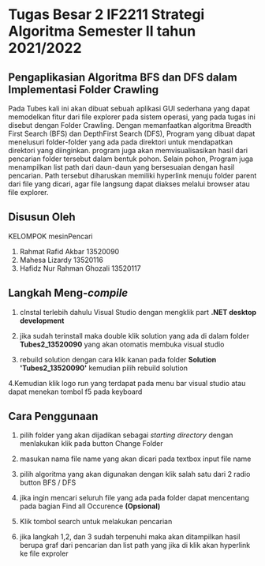 # Tugas Besar 2 IF2211 Strategi Algoritma Semester II tahun 2021/2022

## Pengaplikasian Algoritma BFS dan DFS dalam Implementasi Folder Crawling

Pada Tubes kali ini akan dibuat sebuah aplikasi GUI sederhana yang dapat memodelkan fitur dari file explorer pada sistem operasi, yang pada tugas ini disebut dengan Folder Crawling. Dengan memanfaatkan algoritma Breadth First Search (BFS) dan DepthFirst Search (DFS), Program yang dibuat dapat menelusuri folder-folder yang ada pada direktori untuk mendapatkan direktori yang diinginkan. program juga akan memvisualisasikan hasil dari pencarian folder tersebut dalam bentuk pohon. Selain pohon, Program juga menampilkan list path dari daun-daun yang bersesuaian dengan hasil pencarian. Path tersebut diharuskan memiliki hyperlink menuju folder parent dari file yang dicari, agar file langsung dapat diakses melalui browser atau file explorer.

## Disusun Oleh

KELOMPOK mesinPencari

1. Rahmat Rafid Akbar 13520090
2. Mahesa Lizardy 13520116
3. Hafidz Nur Rahman Ghozali 13520117

## Langkah Meng-_compile_

1. cInstal terlebih dahulu Visual Studio dengan mengklik part **.NET desktop development**

2. jika sudah terinstall maka double klik solution yang ada di dalam folder **Tubes2_13520090** yang akan otomatis membuka visual studio

3. rebuild solution dengan cara klik kanan pada folder **Solution 'Tubes2_13520090'** kemudian pilih rebuild solution

4.Kemudian klik logo run yang terdapat pada menu bar visual studio atau dapat menekan tombol f5 pada keyboard

## Cara Penggunaan

1. pilih folder yang akan dijadikan sebagai _starting directory_ dengan menlakukan klik pada button Change Folder

2. masukan nama file name yang akan dicari pada textbox input file name

3. pilih algoritma yang akan digunakan dengan klik salah satu dari 2 radio button BFS / DFS

4. jika ingin mencari seluruh file yang ada pada folder dapat mencentang pada bagian Find all Occurence **(Opsional)**

5. Klik tombol search untuk melakukan pencarian

6. jika langkah 1,2, dan 3 sudah terpenuhi maka akan ditampilkan hasil berupa graf dari pencarian dan list path yang jika di klik akan hyperlink ke file exproler
